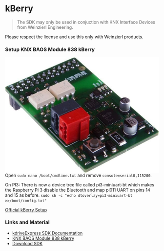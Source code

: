 # kBerry

> The SDK may only be used in conjuction with KNX Interface Devices from Weinzierl Engineering.

Please respect the license and use this only with Weinzierl products.


### Setup KNX BAOS Module 838 kBerry
<img align="right" src="WEINZIERL_838.jpg">

Open `sudo nano /boot/cmdline.txt` and remove `console=serial0,115200`.

On PI3: There is now a device tree file called pi3-miniuart-bt which makes the Raspberry Pi 3 disable the Bluetooth and map pl011 UART on pins 14 and 15 as before.
`sudo sh -c "echo dtoverlay=pi3-miniuart-bt >>/boot/config.txt"`

[Official kBerry Setup](https://github.com/weinzierl-engineering/baos/blob/master/docs/Raspbian.adoc#kberry)

### Links and Material
* [kdriveExpress SDK Documentation](http://www.weinzierl.de/doxygen/kdrive/kdriveExpress-16.1.0/c/index.html)
* [KNX BAOS Module 838 kBerry](http://www.weinzierl.de/index.php/en/all-knx/knx-module-en/knx-baos-module-838-en)
* [Download SDK](http://www.weinzierl.de/images/download/software_tools/WzSDK/kdrive/kdriveExpress-16.1.0-raspbian.tar.gz)
